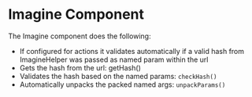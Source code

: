 Imagine Component
=================

The Imagine component does the following:

 * If configured for actions it validates automatically if a valid hash from ImagineHelper was passed as named param within the url
 * Gets the hash from the url: getHash()
 * Validates the hash based on the named params: ```checkHash()```
 * Automatically unpacks the packed named args: ```unpackParams()```
